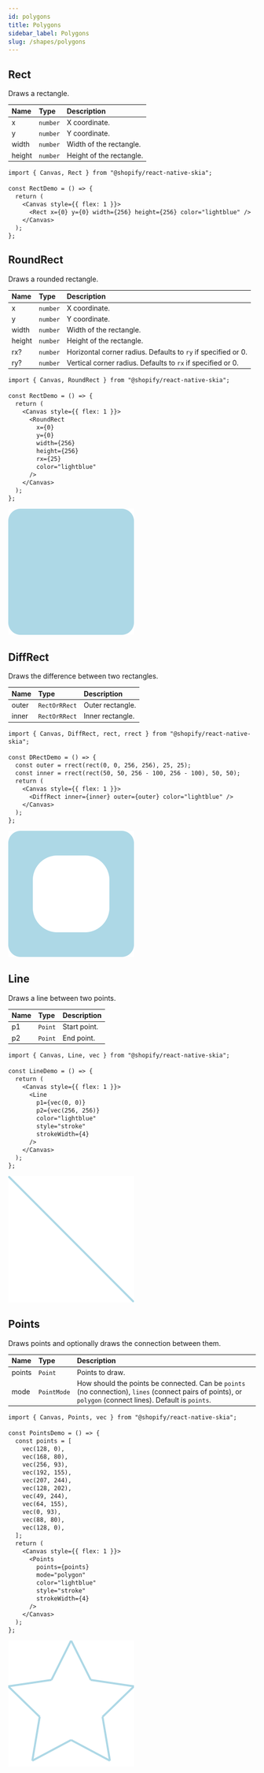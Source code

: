 ```yaml
---
id: polygons
title: Polygons
sidebar_label: Polygons
slug: /shapes/polygons
---
```


## Rect

Draws a rectangle.

| Name   | Type     | Description              |
| :----- | :------- | :----------------------- |
| x      | `number` | X coordinate.            |
| y      | `number` | Y coordinate.            |
| width  | `number` | Width of the rectangle.  |
| height | `number` | Height of the rectangle. |

```tsx twoslash
import { Canvas, Rect } from "@shopify/react-native-skia";

const RectDemo = () => {
  return (
    <Canvas style={{ flex: 1 }}>
      <Rect x={0} y={0} width={256} height={256} color="lightblue" />
    </Canvas>
  );
};
```

## RoundRect

Draws a rounded rectangle.

| Name   | Type     | Description                                                   |
| :----- | :------- | :------------------------------------------------------------ |
| x      | `number` | X coordinate.                                                 |
| y      | `number` | Y coordinate.                                                 |
| width  | `number` | Width of the rectangle.                                       |
| height | `number` | Height of the rectangle.                                      |
| rx?    | `number` | Horizontal corner radius. Defaults to `ry` if specified or 0. |
| ry?    | `number` | Vertical corner radius. Defaults to `rx` if specified or 0.   |

```tsx twoslash
import { Canvas, RoundRect } from "@shopify/react-native-skia";

const RectDemo = () => {
  return (
    <Canvas style={{ flex: 1 }}>
      <RoundRect
        x={0}
        y={0}
        width={256}
        height={256}
        rx={25}
        color="lightblue"
      />
    </Canvas>
  );
};
```

![Rounded Rectangle](assets/polygons/rect.png)

## DiffRect

Draws the difference between two rectangles.

| Name  | Type          | Description      |
| :---- | :------------ | :--------------- |
| outer | `RectOrRRect` | Outer rectangle. |
| inner | `RectOrRRect` | Inner rectangle. |

```tsx twoslash
import { Canvas, DiffRect, rect, rrect } from "@shopify/react-native-skia";

const DRectDemo = () => {
  const outer = rrect(rect(0, 0, 256, 256), 25, 25);
  const inner = rrect(rect(50, 50, 256 - 100, 256 - 100), 50, 50);
  return (
    <Canvas style={{ flex: 1 }}>
      <DiffRect inner={inner} outer={outer} color="lightblue" />
    </Canvas>
  );
};
```

![Diff Rectangle](assets/polygons/drect.png)

## Line

Draws a line between two points.

| Name | Type    | Description  |
| :--- | :------ | :----------- |
| p1   | `Point` | Start point. |
| p2   | `Point` | End point.   |

```tsx twoslash
import { Canvas, Line, vec } from "@shopify/react-native-skia";

const LineDemo = () => {
  return (
    <Canvas style={{ flex: 1 }}>
      <Line
        p1={vec(0, 0)}
        p2={vec(256, 256)}
        color="lightblue"
        style="stroke"
        strokeWidth={4}
      />
    </Canvas>
  );
};
```

![Line](assets/polygons/line.png)

## Points

Draws points and optionally draws the connection between them.

| Name   | Type        | Description                                                                                                                                                |
| :----- | :---------- | :--------------------------------------------------------------------------------------------------------------------------------------------------------- |
| points | `Point`     | Points to draw.                                                                                                                                            |
| mode   | `PointMode` | How should the points be connected. Can be `points` (no connection), `lines` (connect pairs of points), or `polygon` (connect lines). Default is `points`. |

```tsx twoslash
import { Canvas, Points, vec } from "@shopify/react-native-skia";

const PointsDemo = () => {
  const points = [
    vec(128, 0),
    vec(168, 80),
    vec(256, 93),
    vec(192, 155),
    vec(207, 244),
    vec(128, 202),
    vec(49, 244),
    vec(64, 155),
    vec(0, 93),
    vec(88, 80),
    vec(128, 0),
  ];
  return (
    <Canvas style={{ flex: 1 }}>
      <Points
        points={points}
        mode="polygon"
        color="lightblue"
        style="stroke"
        strokeWidth={4}
      />
    </Canvas>
  );
};
```

![Point](assets/polygons/points.png)

